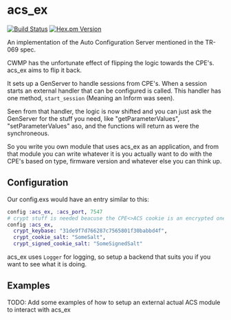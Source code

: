 # acs_ex
[![Build Status](https://travis-ci.org/Fullrate/acs_ex.svg?branch=master)](https://travis-ci.org/Fullrate/acs_ex)
[![Hex.pm Version](http://img.shields.io/hexpm/v/acs_ex.svg?style=flat)](https://hex.pm/packages/acs_ex)

An implementation of the Auto Configuration Server mentioned in the TR-069 spec.

CWMP has the unfortunate effect of flipping the logic towards the CPE's. acs_ex aims to flip it
back.

It sets up a GenServer to handle sessions from CPE's. When a session starts an external handler that
can be configured is called. This handler has one method, `start_session` (Meaning an Inform was seen).

Seen from that handler, the logic is now shifted and you can just ask the GenServer for the stuff you need,
like "getParameterValues", "setParameterValues" aso, and the functions will return as were the
synchroneous.

So you write you own module that uses acs_ex as an application, and from that module you can
write whatever it is you actually want to do with the CPE's based on type, firmware version and
whatever else you can think up.

## Configuration

Our config.exs would have an entry similar to this:

```elixir
config :acs_ex, :acs_port, 7547
# crypt stuff is needed beacuse the CPE<>ACS cookie is an encrypted one.
config :acs_ex,
  crypt_keybase: "31de9f7d766287c7565801f30babbd4f",
  crypt_cookie_salt: "SomeSalt",
  crypt_signed_cookie_salt: "SomeSignedSalt"

```

acs_ex uses `Logger` for logging, so setup a backend that suits you if you want to see what it
is doing.

## Examples

TODO: Add some examples of how to setup an external actual ACS module to interact with acs_ex


